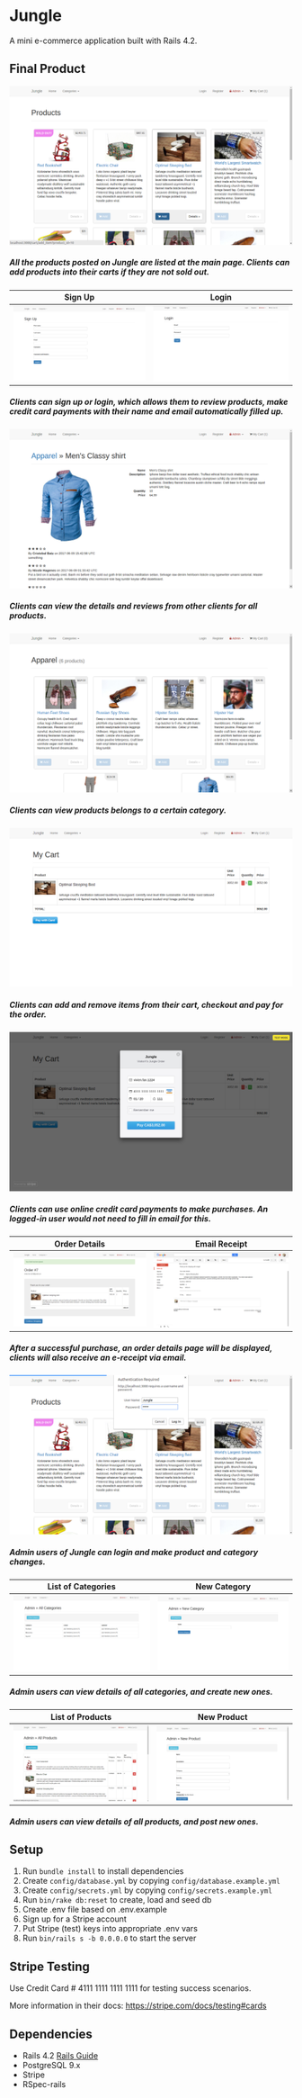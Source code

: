 # Jungle

A mini e-commerce application built with Rails 4.2.

## Final Product
!["main-page"](https://github.com/vivienfan/jungle-rails/blob/master/doc/main_page.png?raw=true)
##### All the products posted on Jungle are listed at the main page. Clients can add products into their carts if they are not sold out. 

| Sign Up | Login |
|:---:|:---:|
| !["sign_up"](https://github.com/vivienfan/jungle-rails/blob/master/doc/sign_up.png?raw=true) | !["login"](https://github.com/vivienfan/jungle-rails/blob/master/doc/login.png?raw=true) |
##### Clients can sign up or login, which allows them to review products, make credit card payments with their name and email automatically filled up.

!["product"](https://github.com/vivienfan/jungle-rails/blob/master/doc/product.png?raw=true)
##### Clients can view the details and reviews from other clients for all products. 

!["category"](https://github.com/vivienfan/jungle-rails/blob/master/doc/category.png?raw=true)
##### Clients can view products belongs to a certain category.

!["cart"](https://github.com/vivienfan/jungle-rails/blob/master/doc/cart.png?raw=true)
##### Clients can add and remove items from their cart, checkout and pay for the order. 

!["strip"](https://github.com/vivienfan/jungle-rails/blob/master/doc/strip.png?raw=true)
##### Clients can use online credit card payments to make purchases. An logged-in user would not need to fill in email for this.

| Order Details | Email Receipt |
|:---:|:---:|
| !["order"](https://github.com/vivienfan/jungle-rails/blob/master/doc/order.png?raw=true) | !["email-receipt"](https://github.com/vivienfan/jungle-rails/blob/master/doc/email-receipt.png?raw=true) |
##### After a successful purchase, an order details page will be displayed, clients will also receive an e-receipt via email.

!["admin-login"](https://github.com/vivienfan/jungle-rails/blob/master/doc/admin_login.png?raw=true)
##### Admin users of Jungle can login and make product and category changes.

| List of Categories | New Category |
|:---:|:---:|
| !["admin-category"](https://github.com/vivienfan/jungle-rails/blob/master/doc/admin_categories.png?raw=true) | !["admin-new_category"](https://github.com/vivienfan/jungle-rails/blob/master/doc/admin_new_category.png?raw=true) |
##### Admin users can view details of all categories, and create new ones.

| List of Products | New Product |
|:---:|:---:|
| !["admin-product"](https://github.com/vivienfan/jungle-rails/blob/master/doc/admin_product.png?raw=true) | !["admin-new-product"](https://github.com/vivienfan/jungle-rails/blob/master/doc/admin_new_product.png?raw=true) |
##### Admin users can view details of all products, and post new ones.

## Setup

1. Run `bundle install` to install dependencies
2. Create `config/database.yml` by copying `config/database.example.yml`
3. Create `config/secrets.yml` by copying `config/secrets.example.yml`
4. Run `bin/rake db:reset` to create, load and seed db
5. Create .env file based on .env.example
6. Sign up for a Stripe account
7. Put Stripe (test) keys into appropriate .env vars
8. Run `bin/rails s -b 0.0.0.0` to start the server

## Stripe Testing

Use Credit Card # 4111 1111 1111 1111 for testing success scenarios.

More information in their docs: <https://stripe.com/docs/testing#cards>

## Dependencies

* Rails 4.2 [Rails Guide](http://guides.rubyonrails.org/v4.2/)
* PostgreSQL 9.x
* Stripe
* RSpec-rails
